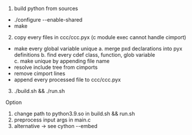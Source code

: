 1. build python from sources
- ./configure --enable-shared
- make

2. copy every files in ccc/ccc.pyx
   (c module exec cannot handle cimport)
- make every global variable unique
a. merge pxd declarations into pyx definitions
b. find every cdef class, function, glob variable    
c. make unique by appending file name
- resolve include tree from cimports
- remove cimport lines
- append every processed file to ccc/ccc.pyx

3. ./build.sh && ./run.sh

Option 
1. change path to python3.9.so in build.sh && run.sh
2. preprocess input args in main.c
3. alternative -> see cython --embed
